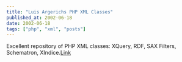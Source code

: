 ```yaml
---
title: "Luis Argerichs PHP XML Classes"
published_at: 2002-06-18
date: 2002-06-18
tags: ["php", "xml", "posts"]
---
```

Excellent repository of PHP XML classes: XQuery, RDF, SAX Filters, Schematron, XIndice.[Link](http://phpxmlclasses.sourceforge.net/)